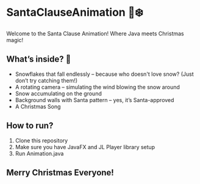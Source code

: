 # SantaClauseAnimation 🎄❄️

Welcome to the Santa Clause Animation! Where Java meets Christmas magic!

## What’s inside? 🎁

- Snowflakes that fall endlessly – because who doesn't love snow? (Just don’t try catching them!)
- A rotating camera – simulating the wind blowing the snow around
- Snow accumulating on the ground 
- Background walls with Santa pattern – yes, it’s Santa-approved
- A Christmas Song

## How to run? 

1. Clone this repository
2. Make sure you have JavaFX and JL Player library setup
3. Run Animation.java

## Merry Christmas Everyone! 
